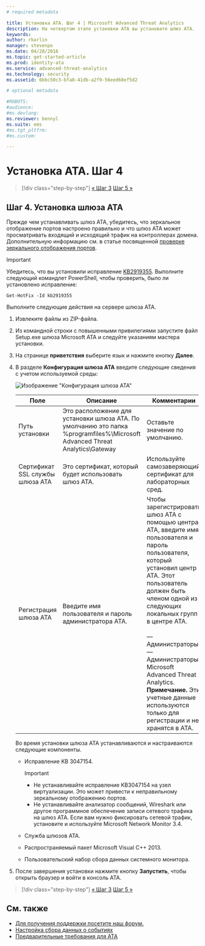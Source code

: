 ```yaml
---
# required metadata

title: Установка ATA. Шаг 4 | Microsoft Advanced Threat Analytics
description: На четвертом этапе установки ATA вы установите шлюз ATA.
keywords:
author: rkarlin
manager: stevenpo
ms.date: 04/28/2016
ms.topic: get-started-article
ms.prod: identity-ata
ms.service: advanced-threat-analytics
ms.technology: security
ms.assetid: 6bbc50c3-bfa8-41db-a2f9-56eed68ef5d2

# optional metadata

#ROBOTS:
#audience:
#ms.devlang:
ms.reviewer: bennyl
ms.suite: ems
#ms.tgt_pltfrm:
#ms.custom:

---
```


# Установка ATA. Шаг 4

>[!div class="step-by-step"]
[« Шаг 3](install-ata-step3.md)
[Шаг 5 »](install-ata-step5.md)

## Шаг 4. Установка шлюза ATA
Прежде чем устанавливать шлюз ATA, убедитесь, что зеркальное отображение портов настроено правильно и что шлюз ATA может просматривать входящий и исходящий трафик на контроллерах домена. Дополнительную информацию см. в статье посвященной [проверке зеркального отображения портов](/advanced-threat-analytics/plandesign/validate-port-mirroring).

> [!IMPORTANT]
> Убедитесь, что вы установили исправление [KB2919355](http://support.microsoft.com/kb/2919355/).  Выполните следующий командлет PowerShell, чтобы проверить, было ли установлено исправление:
>
> `Get-HotFix -Id kb2919355`

Выполните следующие действия на сервере шлюза ATA.

1.  Извлеките файлы из ZIP-файла.

2.  Из командной строки с повышенными привилегиями запустите файл Setup.exe шлюза Microsoft ATA и следуйте указаниям мастера установки.

3.  На странице **приветствия** выберите язык и нажмите кнопку **Далее**.

4.  В разделе **Конфигурация шлюза ATA** введите следующие сведения с учетом используемой среды:

    ![Изображение "Конфигурация шлюза ATA"](media/ATA-Gateway-Configuration.JPG)

    |Поле|Описание|Комментарии|
    |---------|---------------|------------|
    |Путь установки|Это расположение для установки шлюза ATA. По умолчанию это папка %programfiles%\Microsoft Advanced Threat Analytics\Gateway|Оставьте значение по умолчанию.|
    |Сертификат SSL службы шлюза ATA|Это сертификат, который будет использовать шлюз ATA.|Используйте самозаверяющий сертификат для лабораторных сред.|
    |Регистрация шлюза ATA|Введите имя пользователя и пароль администратора ATA.|Чтобы зарегистрировать шлюз ATA с помощью центра ATA, введите имя пользователя и пароль пользователя, который установил центр ATA. Этот пользователь должен быть членом одной из следующих локальных групп в центре ATA.<br /><br />— Администраторы.<br />— Администраторы Microsoft Advanced Threat Analytics. **Примечание.** Эти учетные данные используются только для регистрации и не хранятся в ATA.|
    Во время установки шлюза ATA устанавливаются и настраиваются следующие компоненты.

    -   Исправление KB 3047154.

        > [!IMPORTANT]
        > -   Не устанавливайте исправление KB3047154 на узел виртуализации. Это может привести к неправильному зеркальному отображению портов.
        > -   Не устанавливайте анализатор сообщений, Wireshark или другое программное обеспечение записи сетевого трафика на шлюз ATA. Если вам нужно фиксировать сетевой трафик, установите и используйте Microsoft Network Monitor 3.4.

    -   Служба шлюзов ATA.

    -   Распространяемый пакет Microsoft Visual C++ 2013.

    -   Пользовательский набор сбора данных системного монитора.

5.  После завершения установки нажмите кнопку **Запустить**, чтобы открыть браузер и войти в консоль ATA.


>[!div class="step-by-step"]
[« Шаг 3](install-ata-step3.md)
[Шаг 5 »](install-ata-step5.md)

## См. также

- [Для получения поддержки посетите наш форум.](https://social.technet.microsoft.com/Forums/security/en-US/home?forum=mata)
- [Настройка сбора данных о событиях](/advanced-threat-analytics/plandesign/configure-event-collection)
- [Предварительные требования для ATA](/advanced-threat-analytics/plandesign/ata-prerequisites)


<!--HONumber=Apr16_HO2-->


